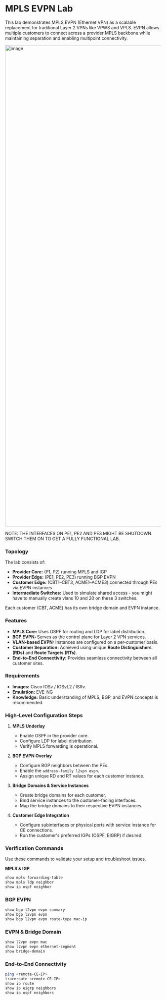 # MPLS EVPN Lab

This lab demonstrates MPLS EVPN (Ethernet VPN) as a scalable replacement for traditional Layer 2 VPNs like VPWS and VPLS. EVPN allows multiple customers to connect across a provider MPLS backbone while maintaining separation and enabling multipoint connectivity.

<img width="3159" height="1554" alt="image" src="https://github.com/user-attachments/assets/50d473ed-dfd2-43e4-8940-2235e984edd1" />


NOTE: THE INTERFACES ON PE1, PE2 AND PE3 MIGHT BE SHUTDOWN. SWITCH THEM ON TO GET A FULLY FUNCTIONAL LAB.
### Topology

The lab consists of:

* **Provider Core:** (P1, P2) running MPLS and IGP
* **Provider Edge:** (PE1, PE2, PE3) running BGP EVPN
* **Customer Edge:** (CBT1–CBT3, ACME1–ACME3) connected through PEs via EVPN instances
* **Intermediate Switches:** Used to simulate shared access - you might have to manually create vlans 10 and 20 on these 3 switches.

Each customer (CBT, ACME) has its own bridge domain and EVPN instance.

### Features

* **MPLS Core:** Uses OSPF for routing and LDP for label distribution.
* **BGP EVPN:** Serves as the control plane for Layer 2 VPN services.
* **VLAN-based EVPN:** Instances are configured on a per-customer basis.
* **Customer Separation:** Achieved using unique **Route Distinguishers (RDs)** and **Route Targets (RTs)**.
* **End-to-End Connectivity:** Provides seamless connectivity between all customer sites.

### Requirements

* **Images:** Cisco IOSv / IOSvL2 / ISRv.
* **Emulation:** EVE-NG
* **Knowledge:** Basic understanding of MPLS, BGP, and EVPN concepts is recommended.

### High-Level Configuration Steps

1.  **MPLS Underlay**
    * Enable OSPF in the provider core.
    * Configure LDP for label distribution.
    * Verify MPLS forwarding is operational.

2.  **BGP EVPN Overlay**
    * Configure BGP neighbors between the PEs.
    * Enable the `address-family l2vpn evpn`.
    * Assign unique RD and RT values for each customer instance.

3.  **Bridge Domains & Service Instances**
    * Create bridge domains for each customer.
    * Bind service instances to the customer-facing interfaces.
    * Map the bridge domains to their respective EVPN instances.

4.  **Customer Edge Integration**
    * Configure subinterfaces or physical ports with service instance for CE connections.
    * Run the customer's preferred IGPs (OSPF, EIGRP) if desired.

### Verification Commands

Use these commands to validate your setup and troubleshoot issues.

**MPLS & IGP**

```bash
show mpls forwarding-table
show mpls ldp neighbor
show ip ospf neighbor

````
### BGP EVPN

```bash
show bgp l2vpn evpn summary
show bgp l2vpn evpn
show bgp l2vpn evpn route-type mac-ip
````

### EVPN & Bridge Domain

```bash
show l2vpn evpn mac
show l2vpn evpn ethernet-segment
show bridge-domain
```

### End-to-End Connectivity

```bash
ping <remote-CE-IP>
traceroute <remote-CE-IP>
show ip route
show ip eigrp neighbors
show ip ospf neighbors
```

###

